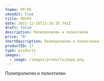 ```yaml
---
fname: PP-PE
cmsedit: true
title: ПП+ПЭ
date: 2021-12-16T13:16:15.741Z
draft: false
description: Полипропилен и полиэтилен
price: "0"
shortDescription: Полипропилен и полиэтилен
productID: 17
type: products
images:
  - image: /images/products/pepp.png
---
```

Полипропилен и полиэтилен